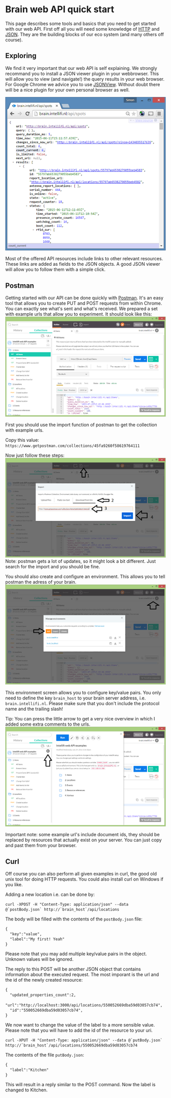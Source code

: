 Brain web API quick start
=========================

This page describes some tools and basics that you need to get started with our web API. First off all you will need some knowledge of [HTTP](https://en.wikipedia.org/wiki/Hypertext_Transfer_Protocol) and [JSON](https://en.wikipedia.org/wiki/JSON). They are the building blocks of our eco system (and many others off course).

Exploring
---------

We find it very important that our web API is self explaining. We strongly recommand you to install a JSON viewer plugin in your webbrowser. This will allow you to view (and navigate!) the query results in your web browser. For Google Chrome we advice you to use [JSONView](https://chrome.google.com/webstore/detail/jsonview/chklaanhfefbnpoihckbnefhakgolnmc). Without doubt there will be a nice plugin for your own personal browser as well.

![](https://raw.githubusercontent.com/intellifi-nl/doc-webapi/master/explore2.png)

Most of the offered API resources include links to other relevant resources. These links are added as fields to the JSON objects. A good JSON viewer will allow you to follow them with a simple click.

Postman
-------

Getting started with our API can be done quickly with [Postman](https://www.getpostman.com/). It's an easy tool that allows you to create PUT and POST requests from within Chrome. You can exactly see what's sent and what's received. We prepared a set with example urls that allow you to experiment. It should look like this:
![](https://raw.githubusercontent.com/intellifi-nl/doc-webapi/master/postman-get.png)

First you should use the import function of postman to get the collection with example urls.

Copy this value: `https://www.getpostman.com/collections/45fa9260f58619764111`

Now just follow these steps:
![](https://raw.githubusercontent.com/intellifi-nl/doc-webapi/master/postman-import.png)
Note: postman gets a lot of updates, so it might look a bit different. Just search for the import and you should be fine.

You should also create and configure an environment. This allows you to tell postman the adress of your brain.
![](https://raw.githubusercontent.com/intellifi-nl/doc-webapi/master/postman-env.png)

This environment screen allows you to configure key/value pairs. You only need to define the key `brain_host` to your brain server address, i.e. `brain.intellifi.nl`. Please make sure that you don't include the protocol name and the trailing slash!

Tip: You can press the little arrow to get a very nice overview in which I added some extra comments to the urls.
![](https://raw.githubusercontent.com/intellifi-nl/doc-webapi/master/postman-overview.png)

Important note: some example url's include document ids, they should be replaced by resources that actually exist on your server. You can just copy and past them from your browser.

Curl
----

Off course you can also perform all given examples in curl, the good old unix tool for doing HTTP requests. You could also install curl on Windows if you like.

Adding a new location i.e. can be done by:
```
curl -XPOST -H "Content-Type: application/json" --data @`postBody.json` http://`brain_host`/api/locations
```

The body will be filled with the contents of the `postBody.json` file:
```
{
  "key":"value",
  "label":"My first! Yeah"
}
```

Please note that you may add multiple key/value pairs in the object. Unknown values will be ignored.

The reply to this POST will be another JSON object that contains information about the executed request. The most imporant is the url and the id of the newly created resource:
```
{
  "updated_properties_count":2,
  "url":"http://localhost:3000/api/locations/550052669dba59d03057cb74",
  "id":"550052669dba59d03057cb74",
}
```

We now want to change the value of the label to a more sensible value. Please note that you will have to add the id of the resource to your uri.
```
curl -XPUT -H "Content-Type: application/json" --data @`putBody.json` http://`brain_host`/api/locations/550052669dba59d03057cb74
```

The contents of the file `putBody.json`:
```
{
  "label":"Kitchen"
}
```

This will result in a reply similar to the POST command. Now the label is changed to Kitchen.

